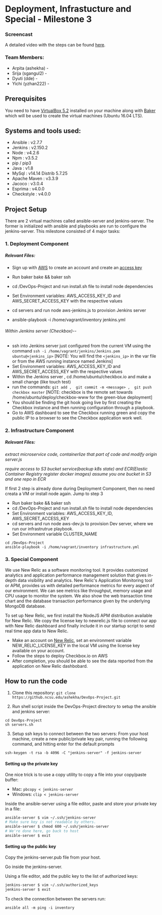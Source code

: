 # Deployment, Infrastucture and Special - Milestone 3


### Screencast
A detailed video with the steps can be found [here]().

### Team Members:

* Arpita (ashekha) - 
* Srija  (sgangul2) - 
* Dyuti  (dde) - 
* Yichi  (yzhan222) - 

## Prerequisites
You need to have [VirtualBox 5.2](https://www.virtualbox.org/wiki/Download_Old_Builds_5_2) installed on your machine along with [Baker](https://docs.getbaker.io/installation/) which will be used to create the virtual machines (Ubuntu 16.04 LTS).

## Systems and tools used:

* Ansible : v2.7.7
* Jenkins : v2.150.2
* Node : v4.2.6
* Npm : v3.5.2
* pip / pip3
* Java : v1.8
* MySql : v14.14 Distrib 5.7.25
* Apache Maven : v3.3.9
* Jacoco : v3.0.4
* Esprima : v4.0.0
* Checkstyle : v4.0.0

## Project Setup

There are 2 virtual machines called ansible-server and jenkins-server. The former is initialized with ansible and playbooks are run to configure the jenkins-server.
This milestone consisted of 4 major tasks:

### 1. Deployment Component
##### Relevant Files:


* Sign up with [AWS](https://aws.amazon.com/premiumsupport/plans/) to create an account and create an [access key](https://docs.aws.amazon.com/general/latest/gr/managing-aws-access-keys.html)

* Run baker bake && baker ssh
* cd /DevOps-Project and run install.sh file to install node dependencies
* Set Environment variables: AWS_ACCESS_KEY_ID and AWS_SECRET_ACCESS_KEY with the respective values
* cd servers and run node aws-jenkins.js to provision Jenkins server
* ansible-playbook -i /home/vagrant/inventory jenkins.yml

###### Within Jenkins server (Checkbox)--
* ssh into Jenkins server just configured from the current VM using the command ``` ssh -i /home/vagrant/jenkins/Jenkins.pem ubuntu@<jenkins_ip> ``` [NOTE: You will find the ```<jenkins_ip>``` in the var file or from the AWS running instance named Jenkins]
* Set Environment variables: AWS_ACCESS_KEY_ID and AWS_SECRET_ACCESS_KEY with the respective values
* Within the Jenkins server , cd /home/ubuntu/checkbox.io and make a small change (like touch test)
* run the commands: ``` git add ,  git commit -m <message> ,  git push checkbox master ```
[NOTE: checkbox is the remote set towards /home/ubuntu/deploy/checkbox-www for the green-blue deployment] 
* You should be finding the git hook going live by first creating the Checkbox instance and then running configuration through a playbook.
* Go to AWS dashboard to see the Checkbox running green and copy the public IP to a browser to see the Checkbox application work well.





### 2. Infrastructure Component
##### Relevant Files:

*extract microservice code, containerlize that part of code and modify origin server.js*

*require access to S3 bucket service(backup k8s state) and ECR(Elastic Container Registry register docker images) assume you one bucket in S3 and one repo in ECR*

If first 2 step is already done during Deployment Component, then no need creata a VM or install node again. Jump to step 3

* Run baker bake && baker ssh
* cd /DevOps-Project and run install.sh file to install node dependencies
* Set Environment variables: AWS_ACCESS_KEY_ID, AWS_SECRET_ACCESS_KEY
* cd servers and run node aws-dev.js to provision Dev server, where we run our infrastrutrue playbook.
* Set Environment variable CLUSTER_NAME
```
cd /DevOps-Project
ansible-playbook -i /home/vagrant/inventory infrastructure.yml
```

### 3. Special Component
We use New Relic as a software monitoring tool. It provides customized analytics and application performance management solution that gives in-depth data visibility and analytics. New Relic's Application Monitoring tool or APM, provides us with detailed performance metrics for every aspect of our environment. We can see metrics like throughput, memory usage and CPU usage to monitor the system. We also show the web transaction time chart and the database transaction performance given by the underlying MongoDB database. 

To set up New Relic, we first install the NodeJS APM distribution available for New Relic. We copy the license key to newrelic.js file to connect our app with New Relic dashboard and finally include it in our startup script to send real time app data to New Relic. 

* Make an account on [New Relic](https://newrelic.com/), set an environment variable NEW_RELIC_LICENSE_KEY in the local VM using the license key available on your account. 
* Follow the steps to deploy Checkbox.io on AWS
* After completion, you should be able to see the data reported from the application on New Relic dashbobard.



## How to run the code
1. Clone this repository: ```git clone https://github.ncsu.edu/ashekha/DevOps-Project.git ```

2. Run shell script inside the DevOps-Project directory to setup the ansible and jenkins server:
```
cd DevOps-Project
sh servers.sh
```

3. Setup ssh keys to connect between the two servers:
From your host machine, create a new public/private key pair, running the following command, and hitting enter for the default prompts
```
ssh-keygen -t rsa -b 4096 -C "jenkins-server" -f jenkins-server
```

#### Setting up the private key

One nice trick is to use a copy utility to copy a file into your copy/paste buffer:

* Mac: `pbcopy < jenkins-server`
* Windows: `clip < jenkins-server`

Inside the ansible-server using a file editor, paste and store your private key in a file:

```bash
ansible-server $ vim ~/.ssh/jenkins-server
# Make sure key is not readable by others.
ansible-server $ chmod 600 ~/.ssh/jenkins-server
# We're done here, go back to host
ansible-server $ exit
```

#### Setting up the public key

Copy the jenkins-server.pub file from your host.

Go inside the jenkins-server.

Using a file editor, add the public key to the list of authorized keys:

```bash
jenkins-server $ vim ~/.ssh/authorized_keys
jenkins-server $ exit
```
To check the connection between the servers run:
```
ansible all -m ping -i inventory
```
